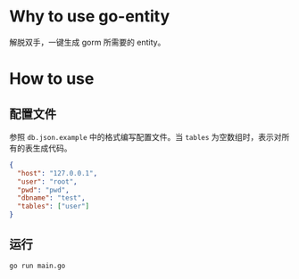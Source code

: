 # Why to use go-entity
解脱双手，一键生成 gorm 所需要的 entity。

# How to use
## 配置文件
参照 `db.json.example` 中的格式编写配置文件。当 `tables` 为空数组时，表示对所有的表生成代码。
```json
{
  "host": "127.0.0.1",
  "user": "root",
  "pwd": "pwd",
  "dbname": "test",
  "tables": ["user"]
}
```

## 运行
```shell script
go run main.go
```